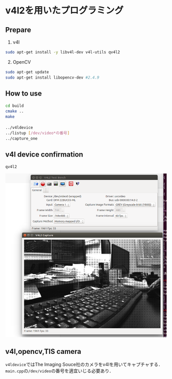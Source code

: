 # v4l2を用いたプログラミング

## Prepare

1. v4l
```bash
sudo apt-get install -y libv4l-dev v4l-utils qv4l2
```
2. OpenCV
```bash
sudo apt-get update
sudo apt-get install libopencv-dev #2.4.9
```

## How to use

```bash
cd build
cmake ..
make

../v4ldevice
../listup [/dev/video*の番号]
../capture_one
```

## v4l device confirmation

```
qv4l2
```

![](image/qv4l2.png)

## v4l,opencv,TIS camera

`v4ldevice`ではThe Imaging Souce社のカメラをv4lを用いてキャプチャする．
`main.cpp`の`/dev/video`の番号を適宜いじる必要あり．